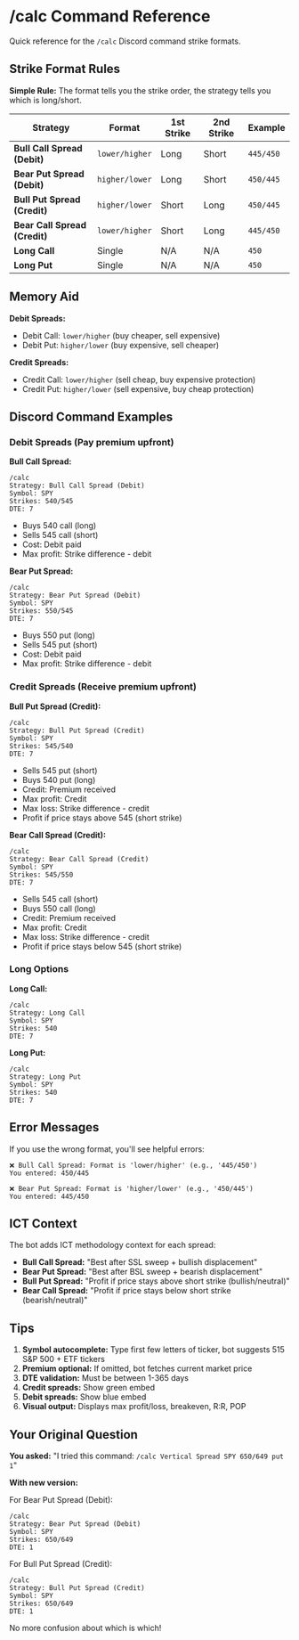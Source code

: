 # /calc Command Reference

Quick reference for the `/calc` Discord command strike formats.

## Strike Format Rules

**Simple Rule:** The format tells you the strike order, the strategy tells you which is long/short.

| Strategy | Format | 1st Strike | 2nd Strike | Example |
|----------|--------|------------|------------|---------|
| **Bull Call Spread (Debit)** | `lower/higher` | Long | Short | `445/450` |
| **Bear Put Spread (Debit)** | `higher/lower` | Long | Short | `450/445` |
| **Bull Put Spread (Credit)** | `higher/lower` | Short | Long | `450/445` |
| **Bear Call Spread (Credit)** | `lower/higher` | Short | Long | `445/450` |
| **Long Call** | Single | N/A | N/A | `450` |
| **Long Put** | Single | N/A | N/A | `450` |

## Memory Aid

**Debit Spreads:**
- Debit Call: `lower/higher` (buy cheaper, sell expensive)
- Debit Put: `higher/lower` (buy expensive, sell cheaper)

**Credit Spreads:**
- Credit Call: `lower/higher` (sell cheap, buy expensive protection)
- Credit Put: `higher/lower` (sell expensive, buy cheap protection)

## Discord Command Examples

### Debit Spreads (Pay premium upfront)

**Bull Call Spread:**
```
/calc
Strategy: Bull Call Spread (Debit)
Symbol: SPY
Strikes: 540/545
DTE: 7
```
- Buys 540 call (long)
- Sells 545 call (short)
- Cost: Debit paid
- Max profit: Strike difference - debit

**Bear Put Spread:**
```
/calc
Strategy: Bear Put Spread (Debit)
Symbol: SPY
Strikes: 550/545
DTE: 7
```
- Buys 550 put (long)
- Sells 545 put (short)
- Cost: Debit paid
- Max profit: Strike difference - debit

### Credit Spreads (Receive premium upfront)

**Bull Put Spread (Credit):**
```
/calc
Strategy: Bull Put Spread (Credit)
Symbol: SPY
Strikes: 545/540
DTE: 7
```
- Sells 545 put (short)
- Buys 540 put (long)
- Credit: Premium received
- Max profit: Credit
- Max loss: Strike difference - credit
- Profit if price stays above 545 (short strike)

**Bear Call Spread (Credit):**
```
/calc
Strategy: Bear Call Spread (Credit)
Symbol: SPY
Strikes: 545/550
DTE: 7
```
- Sells 545 call (short)
- Buys 550 call (long)
- Credit: Premium received
- Max profit: Credit
- Max loss: Strike difference - credit
- Profit if price stays below 545 (short strike)

### Long Options

**Long Call:**
```
/calc
Strategy: Long Call
Symbol: SPY
Strikes: 540
DTE: 7
```

**Long Put:**
```
/calc
Strategy: Long Put
Symbol: SPY
Strikes: 540
DTE: 7
```

## Error Messages

If you use the wrong format, you'll see helpful errors:

```
❌ Bull Call Spread: Format is 'lower/higher' (e.g., '445/450')
You entered: 450/445
```

```
❌ Bear Put Spread: Format is 'higher/lower' (e.g., '450/445')
You entered: 445/450
```

## ICT Context

The bot adds ICT methodology context for each spread:

- **Bull Call Spread:** "Best after SSL sweep + bullish displacement"
- **Bear Put Spread:** "Best after BSL sweep + bearish displacement"
- **Bull Put Spread:** "Profit if price stays above short strike (bullish/neutral)"
- **Bear Call Spread:** "Profit if price stays below short strike (bearish/neutral)"

## Tips

1. **Symbol autocomplete:** Type first few letters of ticker, bot suggests 515 S&P 500 + ETF tickers
2. **Premium optional:** If omitted, bot fetches current market price
3. **DTE validation:** Must be between 1-365 days
4. **Credit spreads:** Show green embed
5. **Debit spreads:** Show blue embed
6. **Visual output:** Displays max profit/loss, breakeven, R:R, POP

## Your Original Question

**You asked:** "I tried this command: `/calc Vertical Spread SPY 650/649 put 1`"

**With new version:**

For Bear Put Spread (Debit):
```
/calc
Strategy: Bear Put Spread (Debit)
Symbol: SPY
Strikes: 650/649
DTE: 1
```

For Bull Put Spread (Credit):
```
/calc
Strategy: Bull Put Spread (Credit)
Symbol: SPY
Strikes: 650/649
DTE: 1
```

No more confusion about which is which!
